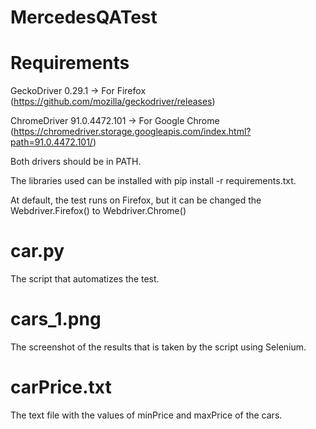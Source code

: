 # MercedesQATest

# Requirements
GeckoDriver 0.29.1 -> For Firefox	(https://github.com/mozilla/geckodriver/releases)

ChromeDriver 91.0.4472.101 -> For Google Chrome (https://chromedriver.storage.googleapis.com/index.html?path=91.0.4472.101/)

Both drivers should be in PATH.


The libraries used can be installed with pip install -r requirements.txt.

At default, the test runs on Firefox, but it can be changed the Webdriver.Firefox() to Webdriver.Chrome()


# car.py

The script that automatizes the test.


# cars_1.png

The screenshot of the results that is taken by the script using Selenium.


# carPrice.txt

The text file with the values of minPrice and maxPrice of the cars.
